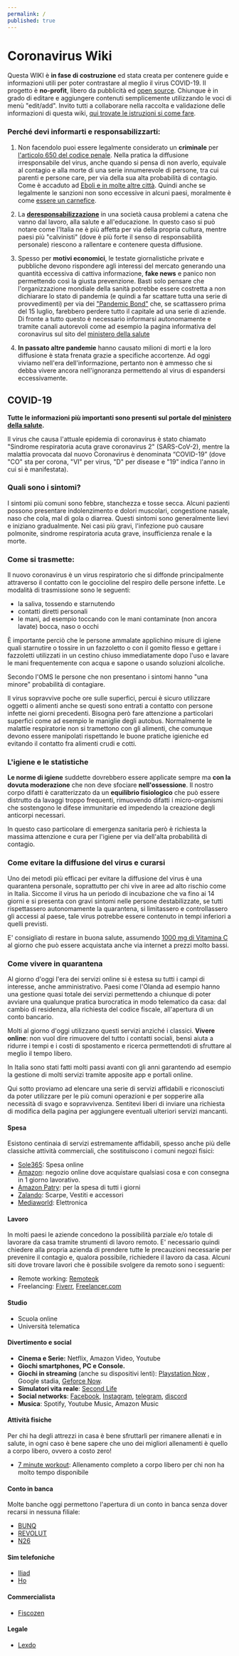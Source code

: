 ```yaml
---
permalink: /
published: true
---
```

# Coronavirus Wiki

Questa WIKI è **in fase di costruzione** ed stata creata per contenere guide e informazioni utili per poter contrastare al meglio il virus COVID-19.
Il progetto è **no-profit**, libero da pubblicità ed [open source](https://github.com/Drassil/coronavirus). 
Chiunque è in grado di editare e aggiungere contenuti semplicemente utilizzando le voci di menù "edit/add". Invito tutti a collaborare nella raccolta e validazione delle informazioni di questa wiki, [qui trovate le istruzioni si come fare](come-contribuire).

### Perché devi informarti e responsabilizzarti:

1. Non facendolo puoi essere legalmente considerato un **criminale** per [l'articolo 650 del codice penale](https://www.brocardi.it/codice-penale/libro-terzo/titolo-i/capo-i/sezione-i/art650.html). Nella pratica la diffusione irresponsabile del virus, anche quando si pensa di non averlo, equivale al contagio e alla morte di una serie innumerevole di persone, tra cui parenti e persone care, per via della sua alta probabilità di contagio. Come è accaduto ad [Eboli e in molte altre città](https://www.ottopagine.it/sa/attualita/211270/coronavirus-ad-eboli-de-luca-sconcertante-irresponsabilita.shtml). Quindi anche se legalmente le sanzioni non sono eccessive in alcuni paesi, moralmente è come [essere un carnefice](https://www.huffingtonpost.it/entry/prima-pena-di-morte-in-cina-per-uomo-che-tenta-la-fuga-da-wuhan_it_5e5cdd69c5b6beedb4ee2fb3).

2. La [**deresponsabilizzazione**](http://www.treccani.it/enciclopedia/deresponsabilizzazione_%28Lessico-del-XXI-Secolo%29/) in una società causa problemi a catena che vanno dal lavoro, alla salute e all'educazione. In questo caso si può notare come l'Italia ne è più affetta per via della propria cultura, mentre paesi più "calvinisti" (dove è più forte il senso di responsabilità personale) riescono a rallentare e contenere questa diffusione.

3. Spesso per **motivi economici**, le testate giornalistiche private e pubbliche devono rispondere agli interessi del mercato generando una quantità eccessiva di cattiva informazione, **fake news** e panico non permettendo così la giusta prevenzione. Basti solo pensare che l'organizzazione mondiale della sanità potrebbe essere costretta a non dichiarare lo stato di pandemia (e quindi a far scattare tutta una serie di provvedimenti) per via dei ["Pandemic Bond"](https://www.wallstreetitalia.com/coronavirus-lo-strano-caso-dei-pandemic-bond/) che, se scattassero prima del 15 luglio, farebbero perdere tutto il capitale ad una serie di aziende. Di fronte a tutto questo è necessario informarsi autonomamente e tramite canali autorevoli come ad esempio la pagina informativa del coronavirus sul sito del [ministero della salute](http://www.salute.gov.it/portale/nuovocoronavirus/dettaglioFaqNuovoCoronavirus.jsp?lingua=italiano&id=228#3)

4. **In passato altre pandemie** hanno causato milioni di morti e la loro diffusione è stata frenata grazie a specifiche accortenze. Ad oggi viviamo nell'era dell'informazione, pertanto non è ammesso che si debba vivere ancora nell'ignoranza permettendo al virus di espandersi eccessivamente.

## COVID-19

**Tutte le informazioni più importanti sono presenti sul portale del [ministero della salute](http://www.salute.gov.it/portale/nuovocoronavirus/dettaglioFaqNuovoCoronavirus.jsp?lingua=italiano&id=228#3).**

Il virus che causa l'attuale epidemia di coronavirus è stato chiamato "Sindrome respiratoria acuta grave coronavirus 2" (SARS-CoV-2), mentre la malattia provocata dal nuovo Coronavirus è denominata “COVID-19” (dove "CO" sta per corona, "VI" per virus, "D" per disease e "19" indica l'anno in cui si è manifestata).

### Quali sono i sintomi?

I sintomi più comuni sono febbre, stanchezza e tosse secca. Alcuni pazienti possono presentare indolenzimento e dolori muscolari, congestione nasale, naso che cola, mal di gola o diarrea. Questi sintomi sono generalmente lievi e iniziano gradualmente. Nei casi più gravi, l'infezione può causare polmonite, sindrome respiratoria acuta grave, insufficienza renale e la morte.

### Come si trasmette:

Il nuovo coronavirus è un virus respiratorio che si diffonde principalmente attraverso il contatto con le goccioline del respiro delle persone infette. Le modalità di trasmissione sono le seguenti:

* la saliva, tossendo e starnutendo
* contatti diretti personali
* le mani, ad esempio toccando con le mani contaminate (non ancora lavate) bocca, naso o occhi

È importante perciò che le persone ammalate applichino misure di igiene quali starnutire o tossire in un fazzoletto o con il gomito flesso e gettare i fazzoletti utilizzati in un cestino chiuso immediatamente dopo l'uso e lavare le mani frequentemente con acqua e sapone o usando soluzioni alcoliche.

Secondo l'OMS le persone che non presentano i sintomi hanno "una minore" probabilità di contagiare.

Il virus sopravvive poche ore sulle superfici, percui è sicuro utilizzare oggetti o alimenti anche se questi sono entrati a contatto con persone infette nei giorni precedenti. Bisogna però fare attenzione a particolari superfici come ad esempio le maniglie degli autobus.
Normalmente le malattie respiratorie non si tramettono con gli alimenti, che comunque devono essere manipolati rispettando le buone pratiche igieniche ed evitando il contatto fra alimenti crudi e cotti.

### L'igiene e le statistiche

**Le norme di igiene** suddette dovrebbero essere applicate sempre ma **con la dovuta moderazione** che non deve sfociare **nell'ossessione**. Il nostro corpo difatti è caratterizzato da un **equilibrio fisiologico** che può essere distrutto da lavaggi troppo frequenti, rimuovendo difatti i micro-organismi che sostengono le difese immunitarie ed impedendo la creazione degli anticorpi necessari.

In questo caso particolare di emergenza sanitaria però è richiesta la massima attenzione e cura per l'igiene per via dell'alta probabilità di contagio.  

### Come evitare la diffusione del virus e curarsi

Uno dei metodi più efficaci per evitare la diffusione del virus è una quarantena personale, soprattutto per chi vive in aree ad alto rischio come in Italia. Siccome il virus ha un periodo di incubazione che va fino ai 14 giorni e si presenta con gravi sintomi nelle persone destabilizzate, se tutti rispettassero autonomamente la quarantena, si limitassero e controllassero gli accessi al paese, tale virus potrebbe essere contenuto in tempi inferiori a quelli previsti.

E' consigliato di restare in buona salute, assumendo [1000 mg di Vitamina C](https://www.gruppomacro.com/blog/salute-e-benessere/vitamina-c-e-coronavirus) al giorno che può essere acquistata anche via internet a prezzi molto bassi.

### Come vivere in quarantena

Al giorno d'oggi l'era dei servizi online si è estesa su tutti i campi di interesse, anche amministrativo. Paesi come l'Olanda ad esempio hanno una gestione quasi totale dei servizi permettendo a chiunque di poter avviare una qualunque pratica burocratica in modo telematico da casa: dal cambio di residenza, alla richiesta del codice fiscale, all'apertura di un conto bancario.

Molti al giorno d'oggi utilizzano questi servizi anziché i classici. **Vivere online**: non vuol dire rimuovere del tutto i contatti sociali, bensì aiuta a ridurre i tempi e i costi di spostamento e ricerca permettendoti di sfruttare al meglio il tempo libero.

In Italia sono stati fatti molti passi avanti con gli anni garantendo ad esempio la gestione di molti servizi tramite apposite app e portali online.

Qui sotto proviamo ad elencare una serie di servizi affidabili e riconosciuti da poter utilizzare per le più comuni operazioni e per sopperire alla necessità di svago e sopravvivenza. Sentitevi liberi di inviare una richiesta di modifica della pagina per aggiungere eventuali ulteriori servizi mancanti.

#### Spesa
Esistono centinaia di servizi estremamente affidabili, spesso anche più delle classiche attività commerciali, che sostituiscono i comuni negozi fisici:

* [Sole365](https://www.sole365.it/cosicomodo/): Spesa online
* [Amazon](https://www.amazon.it/): negozio online dove acquistare qualsiasi cosa e con consegna in 1 giorno lavorativo.
* [Amazon Patry](https://www.amazon.it/Amazon-Pantry/b/?ie=UTF8&node=10547410031): per la spesa di tutti i giorni
* [Zalando](https://www.zalando.nl/): Scarpe, Vestiti e accessori
* [Mediaworld](https://www.mediaworld.it/): Elettronica

#### Lavoro
In molti paesi le aziende concedono la possibilità parziale e/o totale di lavorare da casa tramite strumenti di lavoro remoto.
E' necessario quindi chiedere alla propria azienda di prendere tutte le precauzioni necessarie per prevenire il contagio e, qualora possibile, richiedere il lavoro da casa. Alcuni siti dove trovare lavori che è possibile svolgere da remoto sono i seguenti:

* Remote working: [Remoteok](https://remoteok.io/)
* Freelancing: [Fiverr](https://www.fiverr.com/), [Freelancer.com](https://www.freelancer.com/)

#### Studio
* Scuola online
* Università telematica

#### Divertimento e social

* **Cinema e Serie:** Netflix, Amazon Video, Youtube
* **Giochi smartphones, PC e Console.**
* **Giochi in streaming** (anche su dispositivi lenti): [Playstation Now](https://www.playstation.com/it-it/explore/playstation-now/) , Google stadia, [Geforce Now](https://www.nvidia.com/it-it/geforce-now/).
* **Simulatori vita reale**: [Second Life](https://join.secondlife.com/)
* **Social networks**: [Facebook](http://www.facebook.com/), [Instagram](https://instagram.com), [telegram](https://telegram.org/#/im), [discord](https://discordapp.com/)
* **Musica**: Spotify, Youtube Music, Amazon Music


#### Attività fisiche
Per chi ha degli attrezzi in casa è bene sfruttarli per rimanere allenati e in salute, in ogni caso è bene sapere che uno dei migliori allenamenti è quello a corpo libero, ovvero a costo zero!

* [7 minute workout](https://play.google.com/store/apps/details?id=com.jnj.sevenminuteworkout&hl=it): Allenamento completo a corpo libero per chi non ha molto tempo disponibile


#### Conto in banca
Molte banche oggi permettono l'apertura di un conto in banca senza dover recarsi in nessuna filiale:

* [BUNQ](https://www.bunq.com/)
* [REVOLUT](https://www.revolut.com/it-IT)
* [N26](https://n26.com/it-it)

#### Sim telefoniche

* [Iliad](https://www.iliad.it/)
* [Ho](https://www.ho-mobile.it/)

#### Commercialista

* [Fiscozen](https://www.fiscozen.it/app/dashboard)

#### Legale

* [Lexdo](https://www.lexdo.it/)
